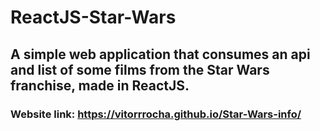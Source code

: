 # ReactJS-Star-Wars
## A simple web application that consumes an api and list of some films from the Star Wars franchise, made in ReactJS.
### Website link: https://vitorrrocha.github.io/Star-Wars-info/
